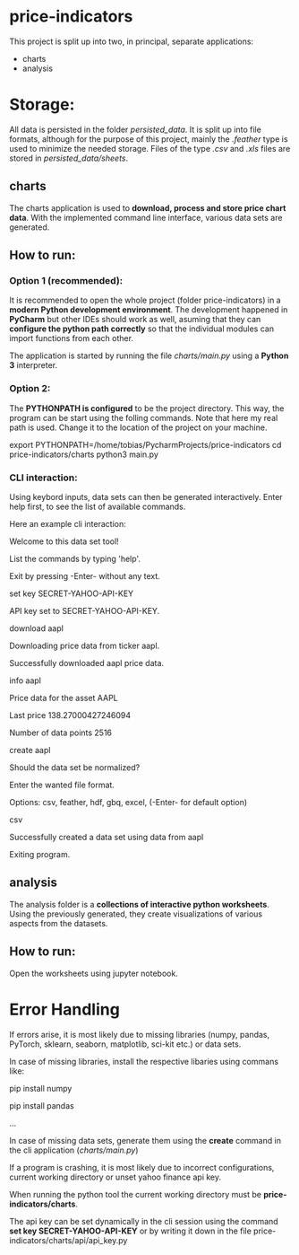 # price-indicators
This project is split up into two, in principal, separate applications:
- charts
- analysis


# Storage:
All data is persisted in the folder *persisted_data*. It is split up into file formats, although for the purpose of this project, mainly the *.feather* type is used to minimize the needed storage. Files of the type *.csv* and *.xls* files are stored in *persisted_data/sheets*.

## charts
The charts application is used to **download, process and store price chart data**. With the implemented command line interface, various data sets are generated.

## How to run:
### Option 1 (recommended):
It is recommended to open the whole project (folder price-indicators) in a **modern Python development environment**. The development happened in **PyCharm** but other IDEs should work as well, asuming that they can **configure the python path correctly** so that the individual modules can import functions from each other.

The application is started by running the file *charts/main.py* using a **Python 3** interpreter. 

### Option 2:
The **PYTHONPATH is configured** to be the project directory. This way, the program can be start using the folling commands. Note that here my real path is used. Change it to the location of the project on your machine.

export PYTHONPATH=/home/tobias/PycharmProjects/price-indicators
cd price-indicators/charts
python3 main.py

### CLI interaction:
Using keybord inputs, data sets can then be generated interactively. Enter help first, to see the list of available commands.

Here an example cli interaction:

Welcome to this data set tool!

List the commands by typing 'help'.

Exit by pressing -Enter- without any text.

set key SECRET-YAHOO-API-KEY

API key set to SECRET-YAHOO-API-KEY.

download aapl

Downloading price data from ticker aapl.

Successfully downloaded aapl price data.

info aapl

Price data for the asset AAPL

Last price 138.27000427246094

Number of data points 2516

create aapl

Should the data set be normalized?

[Y(es), N(o)]: N

Enter the wanted file format.

Options: csv, feather, hdf, gbq, excel, (-Enter- for default option)

csv

Successfully created a data set using data from aapl

Exiting program.


## analysis
The analysis folder is a **collections of interactive python worksheets**. Using the previously generated, they create visualizations of various aspects from the datasets.

## How to run:
Open the worksheets using jupyter notebook. 

# Error Handling
If errors arise, it is most likely due to missing libraries (numpy, pandas, PyTorch, sklearn, seaborn, matplotlib, sci-kit etc.) or data sets.

In case of missing libraries, install the respective libaries using commans like:

pip install numpy 

pip install pandas 

...

In case of missing data sets, generate them using the **create** command in the cli application (*charts/main.py*)

If a program is crashing, it is most likely due to incorrect configurations, current working directory or unset yahoo finance api key.

When running the python tool the current working directory must be **price-indicators/charts**.

The api key can be set dynamically in the cli session using the command **set key SECRET-YAHOO-API-KEY** or by writing it down in the file price-indicators/charts/api/api_key.py




